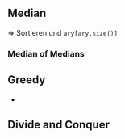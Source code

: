 ## Median
=> Sortieren und `ary[ary.size()]`


### Median of Medians

## Greedy
- 

## Divide and Conquer